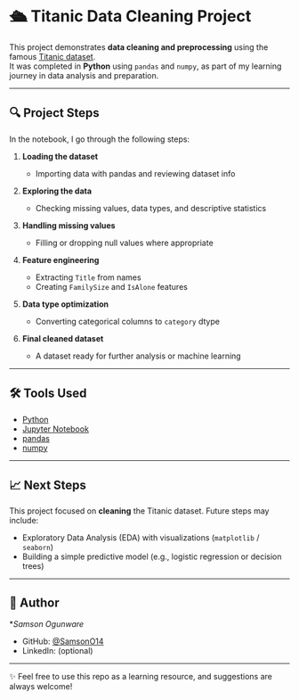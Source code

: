 # 🛳 Titanic Data Cleaning Project

This project demonstrates **data cleaning and preprocessing** using the famous [Titanic dataset](https://www.kaggle.com/c/titanic/data).  
It was completed in **Python** using `pandas` and `numpy`, as part of my learning journey in data analysis and preparation.


---

## 🔍 Project Steps

In the notebook, I go through the following steps:

1. **Loading the dataset**  
   - Importing data with pandas and reviewing dataset info  

2. **Exploring the data**  
   - Checking missing values, data types, and descriptive statistics  

3. **Handling missing values**  
   - Filling or dropping null values where appropriate  

4. **Feature engineering**  
   - Extracting `Title` from names  
   - Creating `FamilySize` and `IsAlone` features  

5. **Data type optimization**  
   - Converting categorical columns to `category` dtype  

6. **Final cleaned dataset**  
   - A dataset ready for further analysis or machine learning  

---

## 🛠️ Tools Used

- [Python](https://www.python.org/)  
- [Jupyter Notebook](https://jupyter.org/)  
- [pandas](https://pandas.pydata.org/)  
- [numpy](https://numpy.org/)  

---

## 📈 Next Steps

This project focused on **cleaning** the Titanic dataset. Future steps may include:  

- Exploratory Data Analysis (EDA) with visualizations (`matplotlib` / `seaborn`)  
- Building a simple predictive model (e.g., logistic regression or decision trees)  

---

## 👤 Author

**Samson Ogunware*  
- GitHub: [@SamsonO14](https://github.com/SamsonO14)  
- LinkedIn: (optional)

---

✨ Feel free to use this repo as a learning resource, and suggestions are always welcome!
